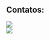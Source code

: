 ## Contatos:

<img src="https://media.tenor.com/N9FtC1ubMX4AAAAM/homer-simpson-weed.gif"/>

<div>
<a href = "mailto:geraldomarcizio@gmail.com"><img src="https://img.shields.io/badge/Gmail-D14836?style=for-the-badge&logo=gmail&logoColor=white" target="_blank"></a>
</div>

